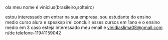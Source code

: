ola meu nome é vinicius(brasileiro,solteiro)

estou interessado em entrar na sua empresa,
sou estudante do ensino medio
curso alura e speaksp
irei concluir esses cursos em 1ano e o ensino medio em 3
caso esteja interessado meu email é
vinidiaslima08@gmail.com
n/de telefone-11941159042


<!---
V1nnicius/V1nnicius is a ✨ special ✨ repository because its `README.md` (this file) appears on your GitHub profile.
You can click the Preview link to take a look at your changes.
--->
